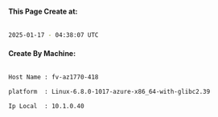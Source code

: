 
   
#### This Page Create at:

```bash

2025-01-17 - 04:38:07 UTC

```

#### Create By Machine:

```bash

Host Name : fv-az1770-418

platform  : Linux-6.8.0-1017-azure-x86_64-with-glibc2.39

Ip Local  : 10.1.0.40

```

